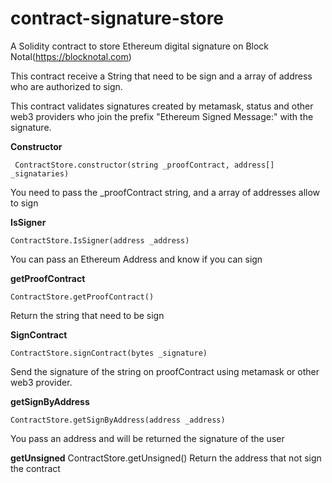 # contract-signature-store
A Solidity contract to store Ethereum digital signature on Block Notal(https://blocknotal.com)

This contract receive a String that need to be sign and a array of address who are authorized to sign.

This contract validates signatures created by metamask, status and other web3 providers who join the prefix "Ethereum Signed Message:" with the signature.


**Constructor**

     ContractStore.constructor(string _proofContract, address[] _signataries)


You need to pass the _proofContract string, and a array of addresses allow to sign



**IsSigner**

    ContractStore.IsSigner(address _address)
You can pass an Ethereum Address and know if you can sign



**getProofContract**

    ContractStore.getProofContract()
Return the string that need to be sign

**SignContract**

    ContractStore.signContract(bytes _signature)
Send the signature of the string on proofContract using metamask or other web3 provider.



**getSignByAddress**

    ContractStore.getSignByAddress(address _address)
You pass an address and will be returned the signature of the user



**getUnsigned**
    ContractStore.getUnsigned()
Return the address that not sign the contract



